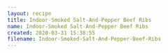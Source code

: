 ```yaml
---
layout: recipe
title: Indoor-Smoked Salt-And-Pepper Beef Ribs
name: Indoor-Smoked Salt-And-Pepper Beef Ribs
created: 2020-03-31 15:38:55
filename: Indoor-Smoked-Salt-And-Pepper-Beef-Ribs
---
```

